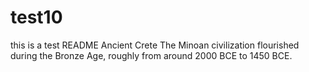 # test10
this is a test README
Ancient Crete
 The Minoan civilization flourished during the Bronze Age, roughly from around 2000 BCE to 1450 BCE. 
 